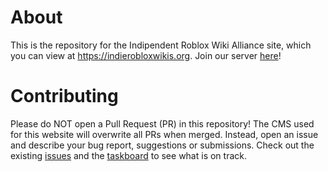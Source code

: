 # About 
This is the repository for the Indipendent Roblox Wiki Alliance site, which you can view at https://indierobloxwikis.org. Join our server [here](https://discord.gg/74qrU7qBqx)! 

# Contributing 
Please do NOT open a Pull Request (PR) in this repository! The CMS used for this website will overwrite all PRs when merged. Instead, open an issue and describe your bug report, suggestions or submissions. 
Check out the existing [issues](https://github.com/Roblox-Indie-Wikis/irwa-website/issues) and the [taskboard](https://github.com/orgs/Roblox-Indie-Wikis/projects/1) to see what is on track.

